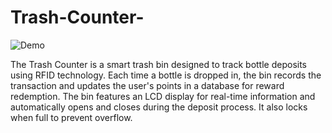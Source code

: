 # Trash-Counter-

![Demo](./)

The Trash Counter is a smart trash bin designed to track bottle deposits using RFID technology. Each time a bottle is dropped in, the bin records the transaction and updates the user's points in a database for reward redemption. The bin features an LCD display for real-time information and automatically opens and closes during the deposit process. It also locks when full to prevent overflow.
